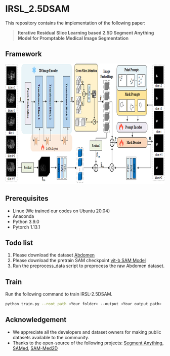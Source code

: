 # IRSL_2.5DSAM

This repository contains the implementation of the following paper:
> **Iterative Residual Slice Learning based 2.5D Segment Anything Model for Promptable Medical Image Segmentation**<br>

## Framework
<img width="880" height="380" src="https://github.com/1zhang-yi/IRSL_2.5DSAM/blob/main/assets/framework.png">

## Prerequisites
- Linux (We trained our codes on Ubuntu 20.04)
- Anaconda
- Python 3.9.0
- Pytorch 1.13.1

## Todo list
1. Please download the dataset [Abdomen](https://www.synapse.org/Synapse:syn3193805/wiki/217789)
2. Please download the pretrain SAM checkpoint [vit-b SAM Model](https://dl.fbaipublicfiles.com/segment_anything/sam_vit_b_01ec64.pth)
3. Run the preprocess_data script to preprocess the raw Abdomen dataset.

## Train
Run the following command to train IRSL-2.5DSAM.
```bash
python train.py --root_path <Your folder> --output <Your output path>
```

## Acknowledgement
- We appreciate all the developers and dataset owners for making public datasets available to the community.
- Thanks to the open-source of the following projects: [Segment Anything](https://github.com/facebookresearch/segment-anything), [SAMed]( https://github.com/hitachinsk/SAMed), [SAM-Med2D](https://github.com/uni-medical/SAM-Med2D)
